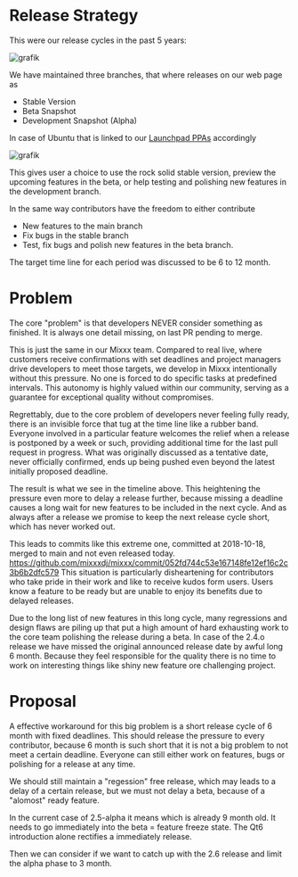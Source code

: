 # Release Strategy 

This were our release cycles in the past 5 years: 

![grafik](https://github.com/mixxxdj/mixxx/assets/1777442/abc7a075-ec97-4642-a2a1-0287c204addb)

We have maintained three branches, that where releases on our web page as 
* Stable Version 
* Beta Snapshot
* Development Snapshot (Alpha) 

In case of Ubuntu that is linked to our [Launchpad PPAs](https://launchpad.net/~mixxx) accordingly

![grafik](https://github.com/mixxxdj/mixxx/assets/1777442/96ca8a99-87c0-43a1-ba5e-794e80848446)

This gives user a choice to use the rock solid stable version, preview the upcoming features in the beta, or help testing and polishing new features in the development branch.

In the same way contributors have the freedom to either contribute
* New features to the main branch
* Fix bugs in the stable branch
* Test, fix bugs and polish new features in the beta branch.  

The target time line for each period was discussed to be 6 to 12 month. 

# Problem

The core "problem" is that developers NEVER consider something as finished. It is always one detail missing, on last PR pending to merge. 

This is just the same in our Mixxx team. Compared to real live, where customers receive confirmations with set deadlines and project managers drive developers to meet those targets, we develop in Mixxx intentionally without this pressure. No one is forced to do specific tasks at predefined intervals. This autonomy is highly valued within our community, serving as a guarantee for exceptional quality without compromises.

Regrettably, due to the core problem of developers never feeling fully ready, there is an invisible force that tug at the time line like a rubber band. Everyone involved in a particular feature welcomes the relief when a release is postponed by a week or such, providing additional time for the last pull request in progress. What was originally discussed as a tentative date, never officially confirmed, ends up being pushed even beyond the latest initially proposed deadline.

The result is what we see in the timeline above. This heightening the pressure even more to delay a release further, because missing a deadline causes a long wait for new features to be included in the next cycle.
And as always after a release we promise to keep the next release cycle short, which has never worked out. 

This leads to commits like this extreme one, committed at 2018-10-18, merged to main and not even released today. 
https://github.com/mixxxdj/mixxx/commit/052fd744c53e167148fe12ef16c2c3b6b2dfc579
This situation is particularly disheartening for contributors who take pride in their work and like to receive kudos form users. Users know a feature to be ready but are unable to enjoy its benefits due to delayed releases.

Due to the long list of new features in this long cycle, many regressions and design flaws are piling up that put a high amount of hard exhausting work to the core team polishing the release during a beta. In case of the 2.4.o release we have missed the original announced release date by awful long 6 month. Because they feel responsible for the quality there is no time to work on interesting things like shiny new feature ore challenging project.

# Proposal 

A effective workaround for this big problem is a short release cycle of 6 month with fixed deadlines. This should release the pressure to every contributor, because 6 month is such short that it is not a big problem to not meet a certain deadline.
Everyone can still either work on features, bugs or polishing for a release at any time. 

We should still maintain a "regession" free release, which may leads to a delay of a certain release, but we must not delay a beta, because of a "alomost" ready feature.

In the current case of 2.5-alpha it means which is already 9 month old. It needs to go immediately into the beta = feature freeze state.
The Qt6 introduction alone rectifies a immediately release. 

Then we can consider if we want to catch up with the 2.6 release and limit the alpha phase to 3 month. 

  
 











